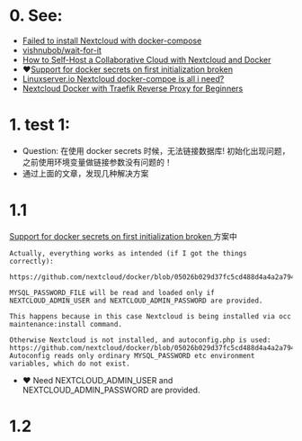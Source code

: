 # 0. See:
  - [Failed to install Nextcloud with docker-compose](https://help.nextcloud.com/t/failed-to-install-nextcloud-with-docker-compose/83681)
  - [vishnubob/wait-for-it](https://github.com/vishnubob/wait-for-it)
  - [How to Self-Host a Collaborative Cloud with Nextcloud and Docker](https://www.cloudsavvyit.com/12476/how-to-self-host-a-collaborative-cloud-with-nextcloud-and-docker/)
  -  ❤️[Support for docker secrets on first initialization broken ](https://gitmemory.com/issue/nextcloud/docker/1148/860636969)
  -  [Linuxserver.io Nextcloud docker-compoe is all i need?](https://www.reddit.com/r/docker/comments/njnvth/linuxserverio_nextcloud_dockercompoe_is_all_i_need/)
  -  [Nextcloud Docker with Traefik Reverse Proxy for Beginners](https://www.smarthomebeginner.com/traefik-docker-nextcloud/)


# 1. test 1:
- Question: 在使用 docker secrets 时候，无法链接数据库! 初始化出现问题，之前使用环境变量做链接参数没有问题的！
- 通过上面的文章，发现几种解决方案
# 1.1  
[Support for docker secrets on first initialization broken ](https://gitmemory.com/issue/nextcloud/docker/1148/860636969)方案中
```
Actually, everything works as intended (if I got the things correctly):

https://github.com/nextcloud/docker/blob/05026b029d37fc5cd488d4a4a2a79480e39841ba/21.0/apache/entrypoint.sh#L121

MYSQL_PASSWORD_FILE will be read and loaded only if NEXTCLOUD_ADMIN_USER and NEXTCLOUD_ADMIN_PASSWORD are provided.

This happens because in this case Nextcloud is being installed via occ maintenance:install command.

Otherwise Nextcloud is not installed, and autoconfig.php is used: https://github.com/nextcloud/docker/blob/05026b029d37fc5cd488d4a4a2a79480e39841ba/21.0/apache/config/autoconfig.php#L9 Autoconfig reads only ordinary MYSQL_PASSWORD etc environment variables, which do not exist.

```
- ❤️ Need NEXTCLOUD_ADMIN_USER and NEXTCLOUD_ADMIN_PASSWORD are provided.

# 1.2

